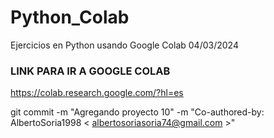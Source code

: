 # Python_Colab
Ejercicios en Python usando Google Colab 04/03/2024


### LINK PARA IR A GOOGLE COLAB

https://colab.research.google.com/?hl=es


git commit -m "Agregando proyecto 10" -m "Co-authored-by: AlbertoSoria1998 < albertosoriasoria74@gmail.com >"
